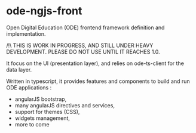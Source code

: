 # ode-ngjs-front
Open Digital Education (ODE) frontend framework definition and implementation.

/!\ THIS IS WORK IN PROGRESS, AND STILL UNDER HEAVY DEVELOPMENT. 
PLEASE DO NOT USE UNTIL IT REACHES 1.0.

It focus on the UI (presentation layer), and relies on ode-ts-client for the data layer.

Written in typescript, it provides features and components to build and run ODE applications :

- angularJS bootstrap,
- many angularJS directives and services,
- support for themes (CSS),
- widgets management,
- more to come

